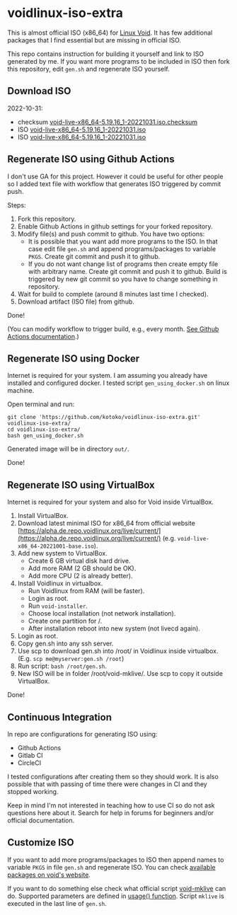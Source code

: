 # voidlinux-iso-extra

This is almost official ISO (x86_64) for [Linux Void](https://voidlinux.org/). It has few additional packages that I find essential but are missing in official ISO.

This repo contains instruction for building it yourself and link to ISO generated by me. If you want more programs to be included in ISO then fork this repository, edit `gen.sh` and regenerate ISO yourself.

## Download ISO

2022-10-31:
* checksum [void-live-x86_64-5.19.16_1-20221031.iso.checksum](https://raw.githubusercontent.com/kotoko/voidlinux-iso-extra/2022-10-31/void-live-x86_64-5.19.16_1-20221031.iso.checksum)
* ISO [void-live-x86_64-5.19.16_1-20221031.iso](https://github.com/kotoko/voidlinux-iso-extra/releases/download/2022-10-31/void-live-x86_64-5.19.16_1-20221031.iso)
* ISO [void-live-x86_64-5.19.16_1-20221031.iso](https://www.dropbox.com/s/mxusctuvqsxdmvo/void-live-x86_64-5.19.16_1-20221031.iso?dl=1)

## Regenerate ISO using Github Actions

I don't use GA for this project. However it could be useful for other people so I added text file with workflow that generates ISO triggered by commit push.

Steps:

1. Fork this repository.
2. Enable Github Actions in github settings for your forked repository.
3. Modify file(s) and push commit to github. You have two options:
    * It is possible that you want add more programs to the ISO. In that case edit file `gen.sh` and append programs/packages to variable `PKGS`. Create git commit and push it to github.
    * If you do not want change list of programs then create empty file with arbitrary name. Create git commit and push it to github. Build is triggered by new git commit so you have to change something in repository.
4. Wait for build to complete (around 8 minutes last time I checked).
5. Download artifact (ISO file) from github.

Done!

(You can modify workflow to trigger build, e.g., every month. [See Github Actions documentation](https://docs.github.com/en/actions/learn-github-actions/workflow-syntax-for-github-actions#onschedule).)

## Regenerate ISO using Docker

Internet is required for your system. I am assuming you already have installed and configured docker. I tested script `gen_using_docker.sh` on linux machine.

Open terminal and run:

```
git clone 'https://github.com/kotoko/voidlinux-iso-extra.git' voidlinux-iso-extra/
cd voidlinux-iso-extra/
bash gen_using_docker.sh
```

Generated image will be in directory `out/`.

Done!

## Regenerate ISO using VirtualBox

Internet is required for your system and also for Void inside VirtualBox.

1. Install VirtualBox.
2. Download latest minimal ISO for x86_64 from official website [https://alpha.de.repo.voidlinux.org/live/current/](https://alpha.de.repo.voidlinux.org/live/current/) (e.g. `void-live-x86_64-20221001-base.iso`).
3. Add new system to VirtualBox.
    * Create 6 GB virtual disk hard drive.
    * Add more RAM (2 GB should be OK).
    * Add more CPU (2 is already better).
4. Install Voidlinux in virtualbox.
    * Run Voidlinux from RAM (will be faster).
    * Login as root.
    * Run `void-installer`.
    * Choose local installation (not network installation).
    * Create one partition for /.
    * After installation reboot into new system (not livecd again).
5. Login as root.
6. Copy gen.sh into any ssh server.
7. Use scp to download gen.sh into /root/ in Voidlinux inside virtualbox. (E.g. `scp me@myserver:gen.sh /root`)
8. Run script: `bash /root/gen.sh`.
9. New ISO will be in folder /root/void-mklive/. Use scp to copy it outside VirtualBox.

Done!

## Continuous Integration

In repo are configurations for generating ISO using:

* Github Actions
* Gitlab CI
* CircleCI

I tested configurations after creating them so they should work. It is also possible that with passing of time there were changes in CI and they stopped working.

Keep in mind I'm not interested in teaching how to use CI so do not ask questions here about it. Search for help in forums for beginners and/or official documentation.

## Customize ISO

If you want to add more programs/packages to ISO then append names to variable `PKGS` in file `gen.sh` and regenerate ISO. You can check [available packages on void's website](https://voidlinux.org/packages/?arch=x86_64).

If you want to do something else check what official script [void-mklive](https://github.com/void-linux/void-mklive) can do. Supported parameters are defined in [usage() function](https://github.com/void-linux/void-mklive/blob/master/mklive.sh.in). Script `mklive` is executed in the last line of `gen.sh`.
